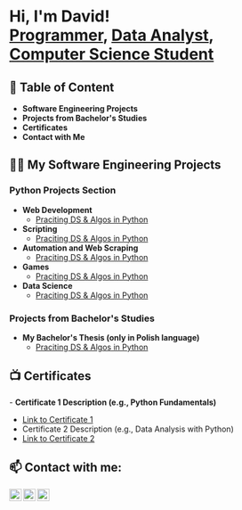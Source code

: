 <h1>Hi, I'm David! <br/><a href="https://github.com/HerrDavey">Programmer</a>, <a href="LABURL">Data Analyst</a>, <a href="LABURL">Computer Science Student</a></h1>

<h2>📝 Table of Content</h2>

- <b>Software Engineering Projects</b><br>
- <b>Projects from Bachelor's Studies</b>
- <b>Certificates</b><br>
- <b>Contact with Me</b>


<h2>👨‍💻 My Software Engineering Projects</h2>

<h3>Python Projects Section</h3>

- <b>Web Development</b>
  - [Praciting DS & Algos in Python](https://github.com/joshmadakor1/Algorithms-Practice)
- <b>Scripting</b>
  - [Praciting DS & Algos in Python](https://github.com/joshmadakor1/Algorithms-Practice)
- <b>Automation and Web Scraping</b>
  - [Praciting DS & Algos in Python](https://github.com/joshmadakor1/Algorithms-Practice)
- <b>Games</b>
  - [Praciting DS & Algos in Python](https://github.com/joshmadakor1/Algorithms-Practice)
- <b>Data Science</b>
  - [Praciting DS & Algos in Python](https://github.com/joshmadakor1/Algorithms-Practice)

<h3>Projects from Bachelor's Studies</h3>

- <b>My Bachelor's Thesis (only in Polish language)</b>
  - [Praciting DS & Algos in Python](https://github.com/joshmadakor1/Algorithms-Practice)

<h2>📺 Certificates </h2>
- <b>Certificate 1 Description (e.g., Python Fundamentals)</b>

- [Link to Certificate 1](https://example.com/certificate1)
- Certificate 2 Description (e.g., Data Analysis with Python)
- [Link to Certificate 2](https://example.com/certificate2)


<h2> 📫 Contact with me:</h2>

[<img align="left" alt="HerrDavey | LinkedIn" width="22px" src="https://cdn.jsdelivr.net/npm/simple-icons@v3/icons/linkedin.svg" />][linkedin]
[<img align="left" alt="HerrDavey | Instagram" width="22px" src="https://cdn.jsdelivr.net/npm/simple-icons@3.13.0/icons/gmail.svg"/>](mailto:david.bakalarczyk00@gmail.com)
[<img align="left" alt="HerrDavey | Code Wars" width="22px" src="https://cdn.jsdelivr.net/npm/simple-icons@3.13.0/icons/codewars.svg" />][codewars]

[linkedin]: https://www.linkedin.com/in/david-bakalarczyk-04285b199/
[gmail]: https://github.com/HerrDavey
[codewars]: https://www.codewars.com/users/SirDavey

